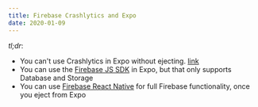 ```yaml
---
title: Firebase Crashlytics and Expo
date: 2020-01-09
---
```


*tl;dr*: 

- You can't use Crashlytics in Expo without ejecting. [link](https://blog.expo.io/using-firebase-in-expo-e13844061832)
- You can use the [Firebase JS SDK](https://github.com/firebase/firebase-js-sdk) in Expo, but that only supports Database and Storage
- You can use [Firebase React Native](https://github.com/invertase/react-native-firebase) for full Firebase functionality, once you eject from Expo


